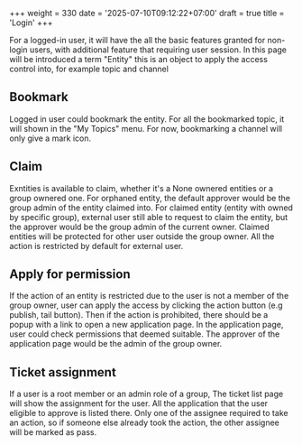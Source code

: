 +++
weight = 330
date = '2025-07-10T09:12:22+07:00'
draft = true
title = 'Login'
+++

For a logged-in user, it will have the all the basic features granted for non-login users, with additional feature that requiring user session.
In this page will be introduced a term "Entity" this is an object to apply the access control into, for example topic and channel

## Bookmark
Logged in user could bookmark the entity. For all the bookmarked topic, it will shown in the "My Topics" menu. For now, bookmarking a channel will only give a mark icon.

## Claim
Exntities is available to claim, whether it's a None ownered entities or a group ownered one. 
For orphaned entity, the default approver would be the group admin of the entity claimed into.
For claimed entity (entity with owned by specific group), external user still able to request to claim the entity, 
but the approver would be the group admin of the current owner.
Claimed entities will be protected for other user outside the group owner. All the action is restricted by default for external user.

## Apply for permission
If the action of an entity is restricted due to the user is not a member of the group owner, user can apply the access by clicking the action button (e.g publish, tail button).
Then if the action is prohibited, there should be a popup with a link to open a new application page. 
In the application page, user could check permissions that deemed suitable. 
The approver of the application page would be the admin of the group owner. 

## Ticket assignment
If a user is a root member or an admin role of a group, The ticket list page will show the assignment for the user. 
All the application that the user eligible to approve is listed there. 
Only one of the assignee required to take an action, so if someone else already took the action, the other assignee will be marked as pass.
